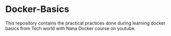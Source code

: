 # Docker-Basics
This repository contains the practical practices done during learning docker basics from Tech world with Nana Docker course on youtube.
